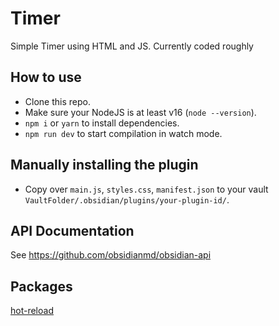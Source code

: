 # Timer

Simple Timer using HTML and JS. Currently coded roughly

## How to use

- Clone this repo.
- Make sure your NodeJS is at least v16 (`node --version`).
- `npm i` or `yarn` to install dependencies.
- `npm run dev` to start compilation in watch mode.

## Manually installing the plugin

- Copy over `main.js`, `styles.css`, `manifest.json` to your vault `VaultFolder/.obsidian/plugins/your-plugin-id/`.


## API Documentation

See https://github.com/obsidianmd/obsidian-api

## Packages
[hot-reload](https://github.com/pjeby/hot-reload)
